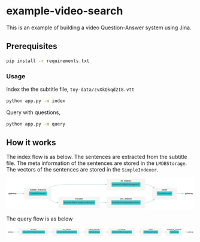 # example-video-search
This is an example of building a video Question-Answer system using Jina.

## Prerequisites

```bash
pip install -r requirements.txt
```

### Usage

Index the the subtitle file, `toy-data/zvXkQkqd2I8.vtt`

```bash
python app.py -m index
```


Query with questions,

```bash
python app.py -m query
```

## How it works

The index flow is as below. The sentences are extracted from the subtitle file. The meta information of the sentences are stored in the `LMDBStorage`. The vectors of the sentences are stored in the `SimpleIndexer`.

![](.github/flow_index.png)

The query flow is as below

![](.github/flow_query.png)
